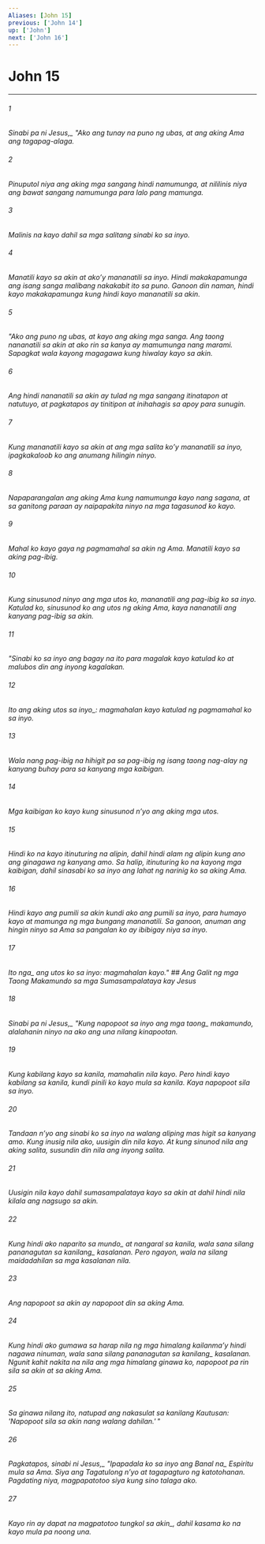 ```yaml
---
Aliases: [John 15]
previous: ['John 14']
up: ['John']
next: ['John 16']
---
```

# John 15

***






















###### 1 










<i class="trans-change">Sinabi pa ni Jesus,_ "Ako ang tunay na puno ng ubas, at ang aking Ama ang tagapag-alaga. 





















###### 2 










Pinuputol niya ang aking mga sangang hindi namumunga, at nililinis niya ang bawat sangang namumunga para lalo pang mamunga. 





















###### 3 










Malinis na kayo dahil sa mga salitang sinabi ko sa inyo. 





















###### 4 










Manatili kayo sa akin at akoʼy mananatili sa inyo. Hindi makakapamunga ang isang sanga malibang nakakabit ito sa puno. Ganoon din naman, hindi kayo makakapamunga kung hindi kayo mananatili sa akin. 





















###### 5 










"Ako ang puno ng ubas, at kayo ang aking mga sanga. Ang taong nananatili sa akin at ako rin sa kanya ay mamumunga nang marami. Sapagkat wala kayong magagawa kung hiwalay kayo sa akin. 





















###### 6 










Ang hindi nananatili sa akin ay tulad ng mga sangang itinatapon at natutuyo, at pagkatapos ay tinitipon at inihahagis sa apoy para sunugin. 





















###### 7 










Kung mananatili kayo sa akin at ang mga salita koʼy mananatili sa inyo, ipagkakaloob ko ang anumang hilingin ninyo. 





















###### 8 










Napaparangalan ang aking Ama kung namumunga kayo nang sagana, at sa ganitong paraan ay naipapakita ninyo na mga tagasunod ko kayo. 





















###### 9 










Mahal ko kayo gaya ng pagmamahal sa akin ng Ama. Manatili kayo sa aking pag-ibig. 





















###### 10 










Kung sinusunod ninyo ang mga utos ko, mananatili ang pag-ibig ko sa inyo. Katulad ko, sinusunod ko ang utos ng aking Ama, kaya nananatili ang kanyang pag-ibig sa akin. 





















###### 11 










"Sinabi ko sa inyo ang bagay na ito para magalak kayo katulad ko at malubos din ang inyong kagalakan. 





















###### 12 










Ito ang aking utos <i class="trans-change">sa inyo_: magmahalan kayo katulad ng pagmamahal ko sa inyo. 





















###### 13 










Wala nang pag-ibig na hihigit pa sa pag-ibig ng isang taong nag-alay ng kanyang buhay para sa kanyang mga kaibigan. 





















###### 14 










Mga kaibigan ko kayo kung sinusunod nʼyo ang aking mga utos. 





















###### 15 










Hindi ko na kayo itinuturing na alipin, dahil hindi alam ng alipin kung ano ang ginagawa ng kanyang amo. Sa halip, itinuturing ko na kayong mga kaibigan, dahil sinasabi ko sa inyo ang lahat ng narinig ko sa aking Ama. 





















###### 16 










Hindi kayo ang pumili sa akin kundi ako ang pumili sa inyo, para humayo kayo at mamunga ng mga bungang mananatili. Sa ganoon, anuman ang hingin ninyo sa Ama sa pangalan ko ay ibibigay niya sa inyo. 





















###### 17 










Ito <i class="trans-change">nga_ ang utos ko sa inyo: magmahalan kayo." ## Ang Galit ng mga Taong Makamundo sa mga Sumasampalataya kay Jesus 





















###### 18 










<i class="trans-change">Sinabi pa ni Jesus,_ "Kung napopoot sa inyo ang <i class="trans-change">mga taong_ makamundo, alalahanin ninyo na ako ang una nilang kinapootan. 





















###### 19 










Kung kabilang kayo sa kanila, mamahalin nila kayo. Pero hindi kayo kabilang sa kanila, kundi pinili ko kayo mula sa kanila. Kaya napopoot sila sa inyo. 





















###### 20 










Tandaan nʼyo ang sinabi ko sa inyo na walang aliping mas higit sa kanyang amo. Kung inusig nila ako, uusigin din nila kayo. At kung sinunod nila ang aking salita, susundin din nila ang inyong salita. 





















###### 21 










Uusigin nila kayo dahil sumasampalataya kayo sa akin at dahil hindi nila kilala ang nagsugo sa akin. 





















###### 22 










Kung hindi ako naparito <i class="trans-change">sa mundo_ at nangaral sa kanila, wala sana silang <i class="trans-change">pananagutan sa kanilang_ kasalanan. Pero ngayon, wala na silang maidadahilan sa mga kasalanan nila. 





















###### 23 










Ang napopoot sa akin ay napopoot din sa aking Ama. 





















###### 24 










Kung hindi ako gumawa sa harap nila ng mga himalang kailanmaʼy hindi nagawa ninuman, wala sana silang <i class="trans-change">pananagutan sa kanilang_ kasalanan. Ngunit kahit nakita na nila ang mga himalang ginawa ko, napopoot pa rin sila sa akin at sa aking Ama. 





















###### 25 










Sa ginawa nilang ito, natupad ang nakasulat sa kanilang Kautusan: 'Napopoot sila sa akin nang walang dahilan.' " 





















###### 26 










<i class="trans-change">Pagkatapos, sinabi ni Jesus,_ "Ipapadala ko sa inyo ang <i class="trans-change">Banal na_ Espiritu mula sa Ama. Siya ang Tagatulong nʼyo at tagapagturo ng katotohanan. Pagdating niya, magpapatotoo siya kung sino talaga ako. 





















###### 27 










Kayo rin ay dapat na magpatotoo <i class="trans-change">tungkol sa akin_, dahil kasama ko na kayo mula pa noong una.

